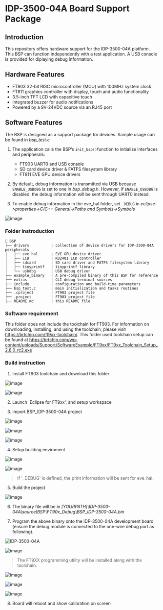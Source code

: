 # IDP-3500-04A Board Support Package

## Introduction
This repository offers hardware support for the IDP-3500-04A platform. This BSP can function independently with a test application. A USB console is provided for diplaying debug information.

## Hardware Features
- FT903 32-bit RISC microcontroller (MCU) with 100MHz system clock
- FT811 graphics controller with display, touch and audio functionality
- 3.5-inch TFT LCD with capacitive touch
- Integrated buzzer for audio notifications
- Powered by a 9V-24VDC source via an RJ45 port

## Software Features
The BSP is designed as a support package for devices. Sample usage can be found in *bsp_test.c*

1. The application calls the BSP’s ```init_bsp()```function to initialize interfaces and peripherals:
    - FT903 UART0 and USB console
    - SD card device driver & FATFS filesystem library
    - FT811 EVE GPU device drivers 

2. By default, debug information is transmitted via USB because ```ENABLE_USBDBG``` is set to one in *bsp_debug.h*. However, if ```ENABLE_USBDBG``` is disabled, the debug information will be sent through UART0 instead. 

3. To enable debug information in the eve_hal folder, set ```_DEBUG``` in *eclipse->properties->C/C++ General->Paths and Symbols->Symbols*

![image](https://github.com/user-attachments/assets/ae819fc7-27a9-41bc-b64b-6ac3481cf156)

### Folder instroduction

```
📂 BSP
├── drivers          | collection of device drivers for IDP-3500-04A peripherals
│   ├── eve_hal      | EVE GPU device driver
│   ├── LCD          | KD2401 LCD controller
│   ├── sdcard       | SD card driver and FATFS filesystem library
│   ├── tinyprintf   | tinyprintf library
│   └── usbdbg       | USB debug driver
├── example_binary   | A pre-compiled binary of this BSP for reference
├── extras           | CLI debug terminal sources
├── include          | configuration and build-time parameters
├── bsp_test.c       | main initialization and tasks routines
├── .cproject        | FT903 project file
├── .project         | FT903 project file
├── README.md        | this README file

```

### Software requirement
This folder does not include the toolchain for FT903. For information on downloading, installing, and using the toolchain, please visit https://brtchip.com/ft9xx-toolchain/. This folder used toolchain setup can be found at https://brtchip.com/wp-content/uploads/Support/SoftwareExample/FT9xx/FT9xx_Toolchain_Setup_2.8.0_rc2.exe

### Build instruction
1. Install FT903 toolchain and download this folder

![image](https://github.com/user-attachments/assets/c2f67d4d-29cd-4d9d-9dbf-185caacc3c07)

![image](https://github.com/user-attachments/assets/a4cd04a5-7876-422a-b517-3b1860273202)

2. Launch 'Eclipse for FT9xx', and setup workspace

3. Import BSP_IDP-3500-04A project

![image](https://github.com/user-attachments/assets/ed8766c1-4efd-440e-b507-c4edfc1a0e24)

![image](https://github.com/user-attachments/assets/68a45ff8-fefa-42bb-9c14-83e824533ba8)

![image](https://github.com/user-attachments/assets/be3c5f7c-1b7a-472f-b562-f4b274ab1a0d)

4. Setup building enviroment

![image](https://github.com/user-attachments/assets/6de2647a-ef21-4ff0-b193-17cb1dc6e46d)

![image](https://github.com/user-attachments/assets/ae819fc7-27a9-41bc-b64b-6ac3481cf156)

> If '_DEBUG' is defined, the print information will be sent for eve_hal.

5. Build the project

![image](https://github.com/user-attachments/assets/6ef8874c-5a38-4fb0-b171-74486d880234)

6. The binary file will be in *[YOURPATH]\IDP-3500-04A\source\BSP\FT90x_Debug\BSP_IDP-3500-04A.bin*

7. Program the above binary onto the IDP-3500-04A development board (ensure the debug module is connected to the one-wire debug port as following).

![IDP-3500-04A](https://github.com/user-attachments/assets/2e4747e1-46f4-41f1-8bae-bab1da674fc6)

![image](https://github.com/user-attachments/assets/b71c12f4-a79f-47f3-a6fb-926f0665ccdb)

> The FT9XX programming utility will be installed along with the toolchain.

![image](https://github.com/user-attachments/assets/4a5c2fcf-4449-4ff5-bc9e-a2173af7b319)

![image](https://github.com/user-attachments/assets/65f2d2c6-0058-472e-bfe3-88385fb33bad)

![image](https://github.com/user-attachments/assets/f8bf7657-44ae-4372-b6f1-485f758f840d)

8. Board will reboot and show calibration on screen


